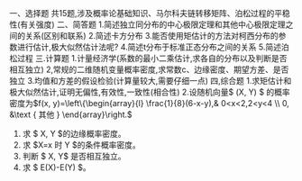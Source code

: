 一、选择题
 共15题,涉及概率论基础知识、马尔科夫链转移矩阵、泊松过程的平稳性(有关强度)
 二、简答题
 1.简述独立同分布的中心极限定理和其他中心极限定理之间的关系(区别和联系)
 2.简述卡方分布
 3.能否使用矩估计的方法对柯西分布的参数进行估计,极大似然估计法呢?
 4.简述t分布于标准正态分布之间的关系
 5.简述泊松过程
 三.计算题
 1.计量经济学(系数的最小二乘估计,求各自的分布以及判断是否相互独立)
 2,常规的二维随机变量概率密度,求常数c、边缘密度、期望方差、是否独立
 3.均值和方差的假设检验(计算量较大,需要仔细一点)
 四,综合题
 1.求矩估计和极大似然估计,证明无偏性,有效性,一致性(相合性)
 2.设随机向量$  (X, Y) $ 的概率密度为$f(x, y)=\left\{\begin{array}{l}
\frac{1}{8}(6-x-y),& 0<x<2,2<y<4 \\
0, &\text { 其他 }
\end{array}\right.$
 1. 求 $ X, Y  $的边缘概率密度。
 2. 求  $X=x  时  Y  $的条件概率密度。
 3. 判断 $ X, Y$  是否相互独立。
 4. 求 $ E(X)-E(Y)  $。
 ​

 